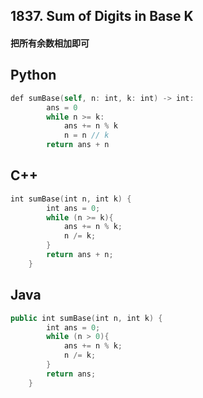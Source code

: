 ## 1837. Sum of Digits in Base K
#### 把所有余数相加即可

## Python
```swift
def sumBase(self, n: int, k: int) -> int:
        ans = 0
        while n >= k:
            ans += n % k
            n = n // k
        return ans + n
```
## C++
```swift
int sumBase(int n, int k) {
        int ans = 0;
        while (n >= k){
            ans += n % k;
            n /= k;   
        }
        return ans + n;
    }
```

## Java
```swift
public int sumBase(int n, int k) {
        int ans = 0;
        while (n > 0){
            ans += n % k;
            n /= k;
        }
        return ans;
    }
```

